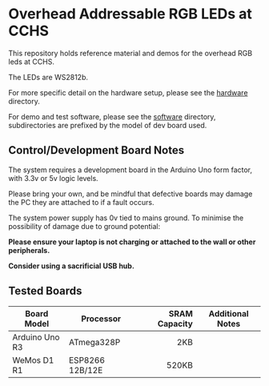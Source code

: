 # Overhead Addressable RGB LEDs at CCHS

This repository holds reference material and demos for the overhead RGB leds at CCHS.

The LEDs are WS2812b.

For more specific detail on the hardware setup, please see the [hardware](hardware/) directory.

For demo and test software, please see the [software](software/) directory, subdirectories are prefixed by the model of dev board used.


## Control/Development Board Notes
The system requires a development board in the Arduino Uno form factor, with 3.3v or 5v logic levels.

Please bring your own, and be mindful that defective boards may damage the PC they are attached to if a fault occurs.

The system power supply has 0v tied to mains ground. To minimise the possibility of damage due to ground potential:

**Please ensure your laptop is not charging or attached to the wall or other peripherals.**

**Consider using a sacrificial USB hub.**

## Tested Boards

| Board Model     | Processor       | SRAM Capacity | Additional Notes |
| --------------- | ----            | ---:          | ---              |
| Arduino Uno R3  | ATmega328P      | 2KB           |                  |
| WeMos D1 R1     | ESP8266 12B/12E | 520KB         |                  |
